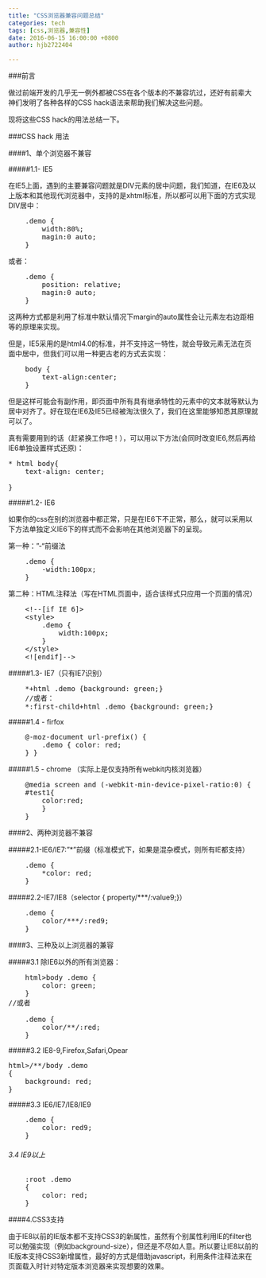 ```yaml
---
title: "CSS浏览器兼容问题总结"
categories: tech
tags: [css,浏览器,兼容性]
date: 2016-06-15 16:00:00 +0800
author: hjb2722404

---
```


###前言

做过前端开发的几乎无一例外都被CSS在各个版本的不兼容坑过，还好有前辈大神们发明了各种各样的CSS hack语法来帮助我们解决这些问题。

现将这些CSS hack的用法总结一下。

###CSS hack 用法

####1、单个浏览器不兼容

#####1.1- IE5

在IE5上面，遇到的主要兼容问题就是DIV元素的居中问题，我们知道，在IE6及以上版本和其他现代浏览器中，支持的是xhtml标准，所以都可以用下面的方式实现DIV居中：

<pre class="prettyprint">
    <span class="hljs-class">.demo</span> <span class="hljs-rules">{
        <span class="hljs-rule"><span class="hljs-attribute">width</span>:<span class="hljs-value"><span class="hljs-number">80</span>%</span></span>;
        <span class="hljs-rule"><span class="hljs-attribute">magin</span>:<span class="hljs-value"><span class="hljs-number">0</span> auto</span></span>;
    <span class="hljs-rule">}</span></span>
</pre>

或者：

<pre class="prettyprint">
    <span class="hljs-class">.demo</span> <span class="hljs-rules">{
        <span class="hljs-rule"><span class="hljs-attribute">position</span>:<span class="hljs-value"> relative</span></span>;
        <span class="hljs-rule"><span class="hljs-attribute">magin</span>:<span class="hljs-value"><span class="hljs-number">0</span> auto</span></span>;
    <span class="hljs-rule">}</span></span>
</pre>

这两种方式都是利用了标准中默认情况下margin的auto属性会让元素左右边距相等的原理来实现。

但是，IE5采用的是html4.0的标准，并不支持这一特性，就会导致元素无法在页面中居中，但我们可以用一种更古老的方式去实现：

<pre class="prettyprint">    <span class="hljs-tag">body</span> <span class="hljs-rules">{
        <span class="hljs-rule"><span class="hljs-attribute">text-align</span>:<span class="hljs-value">center</span></span>;
    <span class="hljs-rule">}</span></span></pre>

但是这样可能会有副作用，即页面中所有具有继承特性的元素中的文本就等默认为居中对齐了。好在现在IE6及IE5已经被淘汰很久了，我们在这里能够知悉其原理就可以了。

真有需要用到的话（赶紧换工作吧！），可以用以下方法(会同时改变IE6,然后再给IE6单独设置样式还原)：

<pre class="prettyprint">* <span class="hljs-tag">html</span> <span class="hljs-tag">body</span><span class="hljs-rules">{
    <span class="hljs-rule"><span class="hljs-attribute">text-align</span>:<span class="hljs-value"> center</span></span>;

<span class="hljs-rule">}</span></span>
</pre>

#####1.2- IE6

如果你的css在别的浏览器中都正常，只是在IE6下不正常，那么，就可以采用以下方法单独定义IE6下的样式而不会影响在其他浏览器下的呈现。

第一种：”-“前缀法



<pre class="prettyprint">    <span class="hljs-class">.demo</span> <span class="hljs-rules">{
        <span class="hljs-rule"><span class="hljs-attribute">-width</span>:<span class="hljs-value"><span class="hljs-number">100</span>px</span></span>;
    <span class="hljs-rule">}</span></span></pre>

第二种：HTML注释法（写在HTML页面中，适合该样式只应用一个页面的情况）



<pre class="prettyprint">    <span class="hljs-comment">&lt;!--[if IE 6]&gt;
    &lt;style&gt;
        .demo {
            width:100px;
        }
    &lt;/style&gt;
    &lt;![endif]--&gt;</span></pre>



#####1.3- IE7（只有IE7识别）



<pre class="prettyprint">    *+<span class="hljs-tag">html</span> <span class="hljs-class">.demo</span> {<span class="hljs-attribute">background</span><span class="hljs-value">: green;</span>} 
    <span class="hljs-comment">//或者： </span>
    *<span class="hljs-pseudo">:first-child</span>+<span class="hljs-tag">html</span> <span class="hljs-class">.demo</span> {<span class="hljs-attribute">background</span><span class="hljs-value">: green;</span>}</pre>



#####1.4 - firfox



<pre class="prettyprint">    <span class="hljs-at_rule">@<span class="hljs-keyword">-moz-document</span> <span class="hljs-function">url-prefix()</span> </span>{ 
        <span class="hljs-class">.demo</span> <span class="hljs-rules">{ <span class="hljs-rule"><span class="hljs-attribute">color</span>:<span class="hljs-value"> red</span></span>; 
    <span class="hljs-rule">}</span></span> }</pre>



#####1.5 - chrome （实际上是仅支持所有webkit内核浏览器）



<pre class="prettyprint">    <span class="hljs-at_rule">@<span class="hljs-keyword">media</span> screen and (-webkit-min-device-pixel-ratio:<span class="hljs-number">0</span>) </span>{
    <span class="hljs-id">#test1</span><span class="hljs-rules">{
        <span class="hljs-rule"><span class="hljs-attribute">color</span>:<span class="hljs-value">red</span></span>;
        <span class="hljs-rule">}</span></span>
    }</pre>

####2、两种浏览器不兼容

#####2.1-IE6/IE7:”*”前缀（标准模式下，如果是混杂模式，则所有IE都支持）

<pre class="prettyprint">    <span class="hljs-class">.demo</span> <span class="hljs-rules">{
        <span class="hljs-rule">*<span class="hljs-attribute">color</span>:<span class="hljs-value"> red</span></span>;
    <span class="hljs-rule">}</span></span></pre>

#####2.2-IE7/IE8（selector { property/***/:value9;}）

<pre class="prettyprint">    .demo {
        color<span class="hljs-javadoc">/***/</span>:red9;
    }</pre>



####3、三种及以上浏览器的兼容



#####3.1 除IE6以外的所有浏览器：



<pre class="prettyprint">    <span class="hljs-tag">html</span>&gt;<span class="hljs-tag">body</span> <span class="hljs-class">.demo</span> {
        <span class="hljs-attribute">color</span><span class="hljs-value">: green;</span>
    }
<span class="hljs-comment">//或者</span>

    <span class="hljs-class">.demo</span> {
        <span class="hljs-attribute">color</span><span class="hljs-comment">/**/</span><span class="hljs-value">:red;</span>
    }</pre>

#####3.2 IE8-9,Firefox,Safari,Opear



<pre class="prettyprint"><span class="hljs-tag">html</span>&gt;<span class="hljs-comment">/**/</span><span class="hljs-tag">body</span> <span class="hljs-class">.demo</span> 
<span class="hljs-rules">{
    <span class="hljs-rule"><span class="hljs-attribute">background</span>:<span class="hljs-value"> red</span></span>;
<span class="hljs-rule">}</span></span></pre>

#####3.3 IE6/IE7/IE8/IE9

<pre class="prettyprint">    <span class="hljs-class">.demo</span> <span class="hljs-rules">{
        <span class="hljs-rule"><span class="hljs-attribute">color</span>:<span class="hljs-value"> red9</span></span>;
    <span class="hljs-rule">}</span></span></pre>

<h6 id="34-ie9以上">3.4 IE9以上</h6>

<pre class="prettyprint">    <span class="hljs-pseudo">:root</span> <span class="hljs-class">.demo</span> 
    <span class="hljs-rules">{
        <span class="hljs-rule"><span class="hljs-attribute">color</span>:<span class="hljs-value"> red</span></span>;
    <span class="hljs-rule">}</span></span></pre>

####4.CSS3支持

由于IE8以前的IE版本都不支持CSS3的新属性，虽然有个别属性利用IE的filter也可以勉强实现（例如background-size），但还是不尽如人意。所以要让IE8以前的IE版本支持CSS3新增属性，最好的方式是借助javascript，利用条件注释法来在页面载入时针对特定版本浏览器来实现想要的效果。
